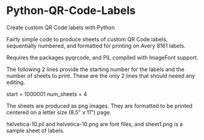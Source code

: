# Python-QR-Code-Labels
Create custom QR Code labels with Python

Fairly simple code to produce sheets of custom QR Code labels, sequentially numbered, and formatted for printing on Avery 8161 labels.

Requires the packages pyqrcode, and PIL compiled with ImageFont support.

The following 2 lines provide the starting number for the labels and the number of sheets to print. These are the only 2 lines that should neeed any editing.

 start = 1000001
 num_sheets = 4

The sheets are produced as png images. They are formatted to be printed centered on a letter size (8.5" x 11") page.

helvetica-10.pil and helvetica-10.png are font files, and sheet1.png is a sample sheet of labels.

